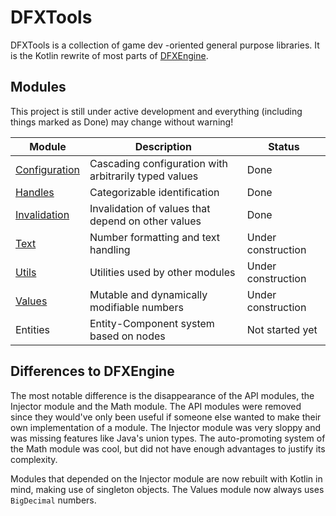 # DFXTools

DFXTools is a collection of game dev -oriented general purpose libraries. It is the Kotlin rewrite of most parts of 
[DFXEngine](https://git.datafox.me/datafox/dfxengine).

## Modules

This project is still under active development and everything (including things marked as Done) may change without 
warning!

| Module                         | Description                                           | Status             |
|--------------------------------|-------------------------------------------------------|--------------------|
| [Configuration](configuration) | Cascading configuration with arbitrarily typed values | Done               |
| [Handles](handles)             | Categorizable identification                          | Done               |
| [Invalidation](invalidation)   | Invalidation of values that depend on other values    | Done               |
| [Text](text)                   | Number formatting and text handling                   | Under construction |
| [Utils](utils)                 | Utilities used by other modules                       | Under construction |
| [Values](values)               | Mutable and dynamically modifiable numbers            | Under construction |
| Entities                       | Entity-Component system based on nodes                | Not started yet    |

## Differences to DFXEngine

The most notable difference is the disappearance of the API modules, the Injector module and the Math module. The API 
modules were removed since they would've only been useful if someone else wanted to make their own implementation of a 
module. The Injector module was very sloppy and was missing features like Java's union types. The auto-promoting system
of the Math module was cool, but did not have enough advantages to justify its complexity.

Modules that depended on the Injector module are now rebuilt with Kotlin in mind, making use of singleton objects. The 
Values module now always uses `BigDecimal` numbers.